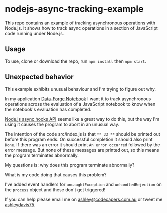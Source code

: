 # nodejs-async-tracking-example

This repo contains an example of tracking asynchronous operations with Node.js. It shows how to track async operations in a section of JavaScript code running under Node.js.

## Usage

To use, clone or download the repo, run `npm install` then `npm start`.

## Unexpected behavior

This example exhibits unusual behaviour and I'm trying to figure out why. 

In my application [Data-Forge Notebook](data-forge-notebook.com) I want it to track asynchronous operations across the evaluation of a JavaScript notebook to know when the notebook's evaluation has completed.

[Node.js async hooks API](https://nodejs.org/api/async_hooks.html) seems like a great way to do this, but the way I'm using it causes the program to abort in an unusual way.

The intention of the code src/index.js is that `** 33 **` should be printed out before this program ends. On successful completion it should also print `Done`. If there was an error it should print `An error occurred` followed by the error message. But none of these messages are printed out, so this means the program terminates abnormally.

My questions is: why does this program terminate abnormally? 

What is my code doing that causes this problem?

I've added event handlers for `uncaughtException` and `unhandledRejection` on the `process` object and these don't get triggered!

If you can help please email me on [ashley@codecapers.com.au](mailto:ashley@codecapers.com.au) or tweet me [ashleydavis75](https://twitter.com/ashleydavis75).
